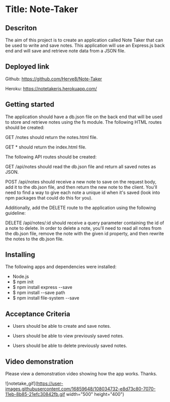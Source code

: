 # Title: Note-Taker

## Descriton

The aim of this project is to create an application called Note Taker that can be used to write and save notes. This application will use an Express.js back end and will save and retrieve note data from a JSON file.
## Deployed link
Github: https://github.com/Herve8/Note-Taker

Heroku: https://notetakerjs.herokuapp.com/

## Getting started

The application should have a db.json file on the back end that will be used to store and retrieve notes using the fs module.
The following HTML routes should be created:

GET /notes should return the notes.html file.

GET * should return the index.html file.

The following API routes should be created:

GET /api/notes should read the db.json file and return all saved notes as JSON.

POST /api/notes should receive a new note to save on the request body, add it to the db.json file, and then return the new note to the client. You'll need to find a way to give each note a unique id when it's saved (look into npm packages that could do this for you).

Additionally, add the DELETE route to the application using the following guideline:

DELETE /api/notes/:id should receive a query parameter containing the id of a note to delete. In order to delete a note, you'll need to read all notes from the db.json file, remove the note with the given id property, and then rewrite the notes to the db.json file.

## Installing

The following apps and dependencies were installed:

* Node.js
* $ npm init
* $ npm install express --save
* $ npm install --save path
* $ npm install file-system --save
## Acceptance Criteria

* Users should be able to create and save notes.

* Users should be able to view previously saved notes.

* Users should be able to delete previously saved notes.
## Video demonstration
Please view a demonstration video showing how the app works. Thanks.

![notetake_gif](https://user-images.githubusercontent.com/16859648/108034732-e8d73c80-7070-11eb-8b85-21efc30842fb.gif width="500" height="400")




